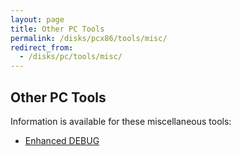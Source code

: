```yaml
---
layout: page
title: Other PC Tools
permalink: /disks/pcx86/tools/misc/
redirect_from:
  - /disks/pc/tools/misc/
---
```


Other PC Tools
---

Information is available for these miscellaneous tools:

* [Enhanced DEBUG](enhdebug/)
